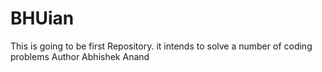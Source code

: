 # BHUian
This is going to be first Repository. it intends to solve a number of coding problems 
Author Abhishek Anand
